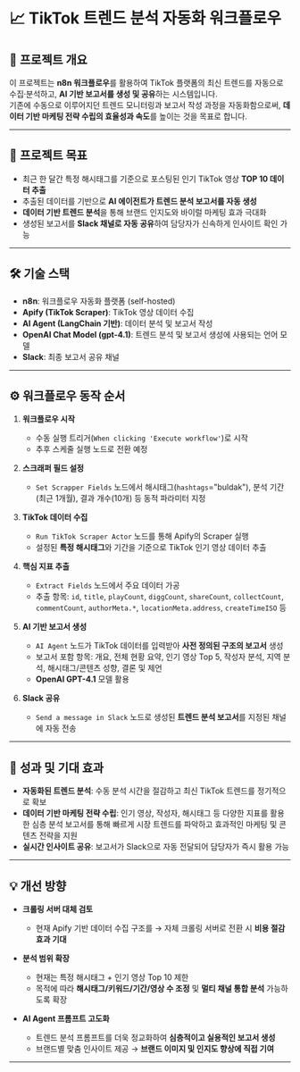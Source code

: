 # 📈 TikTok 트렌드 분석 자동화 워크플로우

## 🌟 프로젝트 개요

이 프로젝트는 **n8n 워크플로우**를 활용하여 TikTok 플랫폼의 최신 트렌드를 자동으로 수집·분석하고, **AI 기반 보고서를 생성 및 공유**하는 시스템입니다.  
기존에 수동으로 이루어지던 트렌드 모니터링과 보고서 작성 과정을 자동화함으로써, **데이터 기반 마케팅 전략 수립의 효율성과 속도**를 높이는 것을 목표로 합니다.

---

## 🎯 프로젝트 목표

- 최근 한 달간 특정 해시태그를 기준으로 포스팅된 인기 TikTok 영상 **TOP 10 데이터 추출**  
- 추출된 데이터를 기반으로 **AI 에이전트가 트렌드 분석 보고서를 자동 생성**  
- **데이터 기반 트렌드 분석**을 통해 브랜드 인지도와 바이럴 마케팅 효과 극대화  
- 생성된 보고서를 **Slack 채널로 자동 공유**하여 담당자가 신속하게 인사이트 확인 가능  

---

## 🛠️ 기술 스택

- **n8n**: 워크플로우 자동화 플랫폼 (self-hosted)
- **Apify (TikTok Scraper)**: TikTok 영상 데이터 수집  
- **AI Agent (LangChain 기반)**: 데이터 분석 및 보고서 작성  
- **OpenAI Chat Model (gpt-4.1)**: 트렌드 분석 및 보고서 생성에 사용되는 언어 모델  
- **Slack**: 최종 보고서 공유 채널  

---

## ⚙️ 워크플로우 동작 순서

1. **워크플로우 시작**  
   - 수동 실행 트리거(`When clicking 'Execute workflow'`)로 시작  
   - 추후 스케줄 실행 노드로 전환 예정  

2. **스크래퍼 필드 설정**  
   - `Set Scrapper Fields` 노드에서 해시태그(`hashtags`="buldak"), 분석 기간(최근 1개월), 결과 개수(10개) 등 동적 파라미터 지정  

3. **TikTok 데이터 수집**  
   - `Run TikTok Scraper Actor` 노드를 통해 Apify의 Scraper 실행  
   - 설정된 **특정 해시태그**와 기간을 기준으로 TikTok 인기 영상 데이터 추출  

4. **핵심 지표 추출**  
   - `Extract Fields` 노드에서 주요 데이터 가공  
   - 추출 항목: `id`, `title`, `playCount`, `diggCount`, `shareCount`, `collectCount`, `commentCount`, `authorMeta.*`, `locationMeta.address`, `createTimeISO` 등  

5. **AI 기반 보고서 생성**  
   - `AI Agent` 노드가 TikTok 데이터를 입력받아 **사전 정의된 구조의 보고서** 생성  
   - 보고서 포함 항목: 개요, 전체 현황 요약, 인기 영상 Top 5, 작성자 분석, 지역 분석, 해시태그/콘텐츠 성향, 결론 및 제언  
   - **OpenAI GPT-4.1** 모델 활용  

6. **Slack 공유**  
   - `Send a message in Slack` 노드로 생성된 **트렌드 분석 보고서**를 지정된 채널에 자동 전송  

---

## 🚀 성과 및 기대 효과

- **자동화된 트렌드 분석**: 수동 분석 시간을 절감하고 최신 TikTok 트렌드를 정기적으로 확보  
- **데이터 기반 마케팅 전략 수립**: 인기 영상, 작성자, 해시태그 등 다양한 지표를 활용한 심층 분석 보고서를 통해 빠르게 시장 트렌드를 파악하고 효과적인 마케팅 및 콘텐츠 전략을 지원
- **실시간 인사이트 공유**: 보고서가 Slack으로 자동 전달되어 담당자가 즉시 활용 가능  


---

## 💡 개선 방향

- **크롤링 서버 대체 검토**  
  - 현재 Apify 기반 데이터 수집 구조를 → 자체 크롤링 서버로 전환 시 **비용 절감 효과 기대**  

- **분석 범위 확장**  
  - 현재는 특정 해시태그 + 인기 영상 Top 10 제한  
  - 목적에 따라 **해시태그/키워드/기간/영상 수 조정** 및 **멀티 채널 통합 분석** 가능하도록 확장  

- **AI Agent 프롬프트 고도화**  
  - 트렌드 분석 프롬프트를 더욱 정교화하여 **심층적이고 실용적인 보고서 생성**  
  - 브랜드별 맞춤 인사이트 제공 → **브랜드 이미지 및 인지도 향상에 직접 기여**  

---

